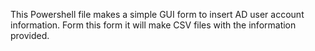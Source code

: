 This Powershell file makes a simple GUI form to insert AD user account information.
Form this form it will make CSV files with the information provided.
